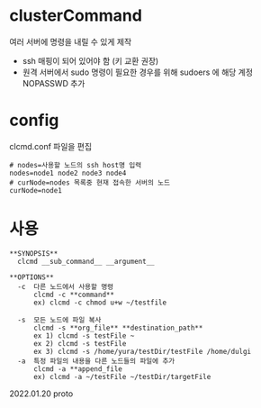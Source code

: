 # clusterCommand
여러 서버에 명령을 내릴 수 있게 제작
* ssh 매핑이 되어 있어야 함 (키 교환 권장)
* 원격 서버에서 sudo 명령이 필요한 경우를 위해 sudoers 에 해당 계정 NOPASSWD 추가

# config
clcmd.conf 파일을 편집
```
# nodes=사용할 노드의 ssh host명 입력
nodes=node1 node2 node3 node4
# curNode=nodes 목록중 현재 접속한 서버의 노드
curNode=node1
```

# 사용
```
**SYNOPSIS**
  clcmd __sub_command__ __argument__
  
**OPTIONS**
  -c  다른 노드에서 사용할 명령
      clcmd -c **command**
      ex) clcmd -c chmod u+w ~/testfile 
  
  -s  모든 노드에 파일 복사
      clcmd -s **org_file** **destination_path**
      ex 1) clcmd -s testFile ~
      ex 2) clcmd -s testFile
      ex 3) clcmd -s /home/yura/testDir/testFile /home/dulgi  
  -a  특정 파일의 내용을 다른 노드들의 파일에 추가
      clcmd -a **append_file
      ex) clcmd -a ~/testFile ~/testDir/targetFile
```




2022.01.20 proto
